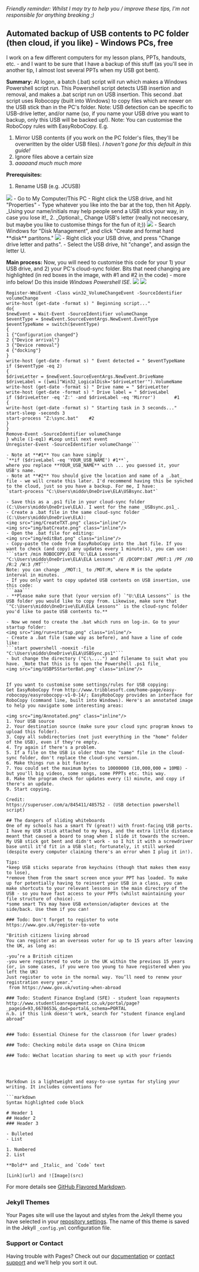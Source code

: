 _Friendly reminder: Whilst I may try to help you / improve these tips, I'm not responsible for anything breaking ;)_

## Automated backup of USB contents to PC folder (then cloud, if you like) - Windows PCs, free
I work on a few different computers for my lesson plans, PPTs, handouts, etc. - and I want to be sure that I have a backup of this stuff (as you'll see in another tip, I almost lost several PPTs when my USB got bent).

**Summary:**
At logon, a batch (.bat) script will run which makes a Windows Powershell script run. This Powershell script detects USB insertion and removal, and makes a .bat script run on USB insertion. This second .bat script uses Robocopy (built into Windows) to copy files which are newer on the USB stick than in the PC's folder.
Note: USB detection can be specific to USB-drive letter, and/or name (so, if you name your USB drive you want to backup, only this USB will be backed up!).
Note: You can customise the RoboCopy rules with EasyRoboCopy. E.g.
1. Mirror USB contents (if you work on the PC folder's files, they'll be overwritten by the older USB files). _I haven't gone for this default in this guide!_
2. Ignore files above a certain size
3. _aaaaand much much more_

**Prerequisites:**
1. Rename USB (e.g. JCUSB)
<img src="img/ChangeDiskName.png" class="inline"/>
- Go to My Computer/This PC
- Right click the USB drive, and hit "Properties"
- Type whatever you like into the bar at the top, then hit Apply. _Using your name/initials may help people send a USB stick your way, in case you lose it!_
2. _Optional:_ Change USB's letter (really not neccesary, but maybe you like to customise things for the fun of it;))
<img src="img/DiskManagement-search.png" class="inline"/>
- Search Windows for "Disk Management", and click "Create and format hard **disk** partitons."
<img src="img/ChangeDiskLetterSmall.png" class="inline"/>
- Right click your USB drive, and press "Change drive letter and paths".
- Select the USB drive, hit "change", and assign the letter U.

**Main process:**
Now, you will need to customise this code for your 1) your USB drive, and 2) your PC's cloud-sync folder. Bits that need changing are highlighted (in red boxes in the image, with #1 and #2 in the code) - more info below! Do this inside _Windows Powershell ISE_.
<img src="img/WPSISE-search.png" class="inline"/>
<img src="img/WPSISE.png" class="inline"/>

```#Requires -version 2.0
Register-WmiEvent -Class win32_VolumeChangeEvent -SourceIdentifier volumeChange
write-host (get-date -format s) " Beginning script..."
do{
$newEvent = Wait-Event -SourceIdentifier volumeChange
$eventType = $newEvent.SourceEventArgs.NewEvent.EventType
$eventTypeName = switch($eventType)
{
1 {"Configuration changed"}
2 {"Device arrival"}
3 {"Device removal"}
4 {"docking"}
}
write-host (get-date -format s) " Event detected = " $eventTypeName
if ($eventType -eq 2)
{
$driveLetter = $newEvent.SourceEventArgs.NewEvent.DriveName
$driveLabel = ([wmi]"Win32_LogicalDisk='$driveLetter'").VolumeName
write-host (get-date -format s) " Drive name = " $driveLetter
write-host (get-date -format s) " Drive label = " $driveLabel
if ($driveLetter -eq 'Z:' -and $driveLabel -eq 'Mirror')       #1
{
write-host (get-date -format s) " Starting task in 3 seconds..."
start-sleep -seconds 3
start-process "Z:\sync.bat"    #2
}
}
Remove-Event -SourceIdentifier volumeChange
} while (1-eq1) #Loop until next event
Unregister-Event -SourceIdentifier volumeChange```

- Note at **#1** You can have simply 
`**if ($driveLabel -eq 'YOUR_USB_NAME') #1**`,
where you replace **YOUR_USB_NAME** with ... you guessed it, your USB's name.
- Note at **#2** You should give the location and name of a _.bat_ file - we will create this later. I'd recommend having this be synched to the cloud, just so you have a backup. For me, I have: 
`start-process "C:\Users\middo\OneDrive\ELA\USBsync.bat"`

- Save this as a .ps1 file in your cloud-sync folder (C:\Users\middo\OneDrive\ELA). I went for the name _USBsync.ps1_.
- Create a .bat file in the same cloud-sync folder (C:\Users\middo\OneDrive\ELA):
<img src="img/CreateTXT.png" class="inline"/>
<img src="img/batCreate.png" class="inline"/>
- Open the .bat file for editing:
<img src="img/editBat.png" class="inline"/>
- Copy-paste the code from EasyRoboCopy into the .bat file. If you want to check (and copy) any updates every 1 minute(s), you can use: ```start /min ROBOCOPY.EXE "U:\ELA Lessons" "C:\Users\middo\OneDrive\ELA\ELA Lessons" /E /DCOPY:DAT /MOT:1 /PF /XO /R:2 /W:3 /MT```
Note: you can change _/MOT:1_ to /MOT:M, where M is the update interval in minutes.
- If you only want to copy updated USB contents on USB insertion, use this code:
```aaa```
- **Please make sure that (your version of) `"U:\ELA Lessons"` is the USB folder you would like to copy from. Likewise, make sure that `"C:\Users\middo\OneDrive\ELA\ELA Lessons"` is the cloud-sync folder you'd like to paste USB contents to.**

- Now we need to create the .bat which runs on log-in. Go to your startup folder:
<img src="img/run+startup.png" class="inline"/>
- Create a .bat file (same way as before), and have a line of code like:
```start powershell -noexit -file "C:\Users\middo\OneDrive\ELA\USBSync.ps1"```
- but change the directory ("C:\....") and filename to suit what you have. _Note that this is to open the Powershell .ps1 file_
<img src="img/USBPSStarterBat.png" class="inline"/>


If you want to customise some settings/rules for USB copying:
Get EasyRoboCopy from http://www.tribblesoft.com/home-page/easy-robocopy/easyrobocopy-v1-0-14/; EasyRoboCopy provides an interface for RoboCopy (command line, built into Windows). Here's an annotated image to help you navigate some interesting areas:

<img src="img/Annotated.png" class="inline"/>
1. Your USB source
2. Your destination source (make sure your cloud sync program knows to upload this folder).
3. Copy all subdirectories (not just everything in the "home" folder of the USB), even if they're empty.
4. Try again if there's a problem.
5. If a file on the USB is older than the "same" file in the cloud-sync folder, don't replace the cloud-sync version.
6. Make things run a bit faster.
7. You could set the maximum bytes to 10000000 (10,000,000 = 10MB) - but you'll big videos, some songs, some PPPTs etc. this way.
8. Make the program check for updates every (1) minute, and copy if there's an update.
9. Start copying.

Credit:
https://superuser.com/a/845411/485752 - (USB detection powershell script)

## The dangers of sliding whiteboards
One of my schools has a smart TV (great!) with front-facing USB ports. I have my USB stick attached to my keys, and the extra little distance meant that caused a board to snag when I slide it towards the screen. My USB stick got bent and didn't work - so I hit it with a screwdriver base until it'd fit in a USB slot; fortunately, it still worked (despite every computer claiming there's an error when I plug it in!).

Tips: 
*keep USB sticks separate from keychains (though that makes them easy to lose), 
*remove them from the smart screen once your PPT has loaded. To make up for potentially having to reinsert your USB in a class, you can make shortcuts to your relevant lessons in the main directory of the USB - so you have fast access to your PPTs (whilst maintaining your file structure of choice).
*some smart TVs may have USB extension/adapter devices at the side/back. Use them if you can!

### Todo: Don't forget to register to vote 
https://www.gov.uk/register-to-vote 

"British citizens living abroad
You can register as an overseas voter for up to 15 years after leaving the UK, as long as:

-you’re a British citizen
-you were registered to vote in the UK within the previous 15 years (or, in some cases, if you were too young to have registered when you left the UK)
Just register to vote in the normal way. You’ll need to renew your registration every year."
 from https://www.gov.uk/voting-when-abroad

### Todo: Student Finance England (SFE) - student loan repayments 
http://www.studentloanrepayment.co.uk/portal/page?_pageid=93,6678653&_dad=portal&_schema=PORTAL
n.b. if this link doesn't work, search for "student finance england abroad"


### Todo: Essential Chinese for the classroom (for lower grades)

### Todo: Checking mobile data usage on China Unicom

### Todo: WeChat location sharing to meet up with your friends




Markdown is a lightweight and easy-to-use syntax for styling your writing. It includes conventions for

```markdown
Syntax highlighted code block

# Header 1
## Header 2
### Header 3

- Bulleted
- List

1. Numbered
2. List

**Bold** and _Italic_ and `Code` text

[Link](url) and ![Image](src)
```

For more details see [GitHub Flavored Markdown](https://guides.github.com/features/mastering-markdown/).

### Jekyll Themes

Your Pages site will use the layout and styles from the Jekyll theme you have selected in your [repository settings](https://github.com/IdiosApps/ShanghaiTeacherTips/settings). The name of this theme is saved in the Jekyll `_config.yml` configuration file.

### Support or Contact

Having trouble with Pages? Check out our [documentation](https://help.github.com/categories/github-pages-basics/) or [contact support](https://github.com/contact) and we’ll help you sort it out.
